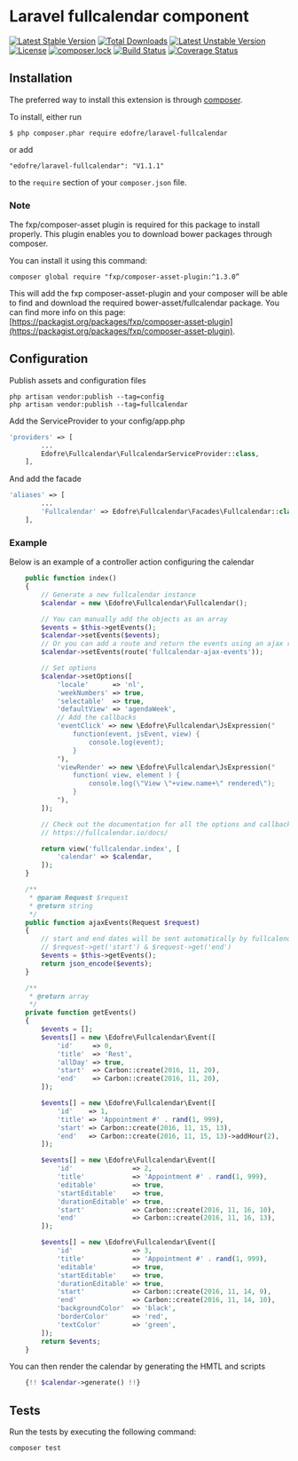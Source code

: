 # Laravel fullcalendar component

[![Latest Stable Version](https://poser.pugx.org/edofre/laravel-fullcalendar/v/stable)](https://packagist.org/packages/edofre/laravel-fullcalendar)
[![Total Downloads](https://poser.pugx.org/edofre/laravel-fullcalendar/downloads)](https://packagist.org/packages/edofre/laravel-fullcalendar)
[![Latest Unstable Version](https://poser.pugx.org/edofre/laravel-fullcalendar/v/unstable)](https://packagist.org/packages/edofre/laravel-fullcalendar)
[![License](https://poser.pugx.org/edofre/laravel-fullcalendar/license)](https://packagist.org/packages/edofre/laravel-fullcalendar)
[![composer.lock](https://poser.pugx.org/edofre/laravel-fullcalendar/composerlock)](https://packagist.org/packages/edofre/laravel-fullcalendar)
[![Build Status](https://travis-ci.org/Edofre/laravel-fullcalendar.svg?branch=master)](https://travis-ci.org/Edofre/laravel-fullcalendar)
[![Coverage Status](https://coveralls.io/repos/github/Edofre/laravel-fullcalendar/badge.svg?branch=master)](https://coveralls.io/github/Edofre/laravel-fullcalendar?branch=master)

## Installation

The preferred way to install this extension is through [composer](http://getcomposer.org/download/).

To install, either run

```
$ php composer.phar require edofre/laravel-fullcalendar
```

or add

```
"edofre/laravel-fullcalendar": "V1.1.1"
```

to the ```require``` section of your `composer.json` file.

### Note 
The fxp/composer-asset plugin is required for this package to install properly.
This plugin enables you to download bower packages through composer.

You can install it using this command:
```
composer global require "fxp/composer-asset-plugin:^1.3.0”
```

This will add the fxp composer-asset-plugin and your composer will be able to find and download the required bower-asset/fullcalendar package.
You can find more info on this page: [https://packagist.org/packages/fxp/composer-asset-plugin](https://packagist.org/packages/fxp/composer-asset-plugin).

## Configuration

Publish assets and configuration files
```
php artisan vendor:publish --tag=config
php artisan vendor:publish --tag=fullcalendar
```

Add the ServiceProvider to your config/app.php
```php
'providers' => [
        ...
        Edofre\Fullcalendar\FullcalendarServiceProvider::class,
    ],
```

And add the facade
```php
'aliases' => [
        ...
        'Fullcalendar' => Edofre\Fullcalendar\Facades\Fullcalendar::class,
    ],
```

### Example
Below is an example of a controller action configuring the calendar
```php
    public function index()
    {
        // Generate a new fullcalendar instance
        $calendar = new \Edofre\Fullcalendar\Fullcalendar();

        // You can manually add the objects as an array
        $events = $this->getEvents();
        $calendar->setEvents($events);
        // Or you can add a route and return the events using an ajax requests that returns the events as json
        $calendar->setEvents(route('fullcalendar-ajax-events'));

        // Set options
        $calendar->setOptions([
            'locale'      => 'nl',
            'weekNumbers' => true,
            'selectable'  => true,
            'defaultView' => 'agendaWeek',
            // Add the callbacks
            'eventClick' => new \Edofre\Fullcalendar\JsExpression("
                function(event, jsEvent, view) {
                    console.log(event);
                }
            "),
            'viewRender' => new \Edofre\Fullcalendar\JsExpression("
                function( view, element ) {
                    console.log(\"View \"+view.name+\" rendered\");
                }
            "),
        ]);

        // Check out the documentation for all the options and callbacks.
        // https://fullcalendar.io/docs/

        return view('fullcalendar.index', [
            'calendar' => $calendar,
        ]);
    }

    /**
     * @param Request $request
     * @return string
     */
    public function ajaxEvents(Request $request)
    {
        // start and end dates will be sent automatically by fullcalendar, they can be obtained using:
        // $request->get('start') & $request->get('end')
        $events = $this->getEvents();
        return json_encode($events);
    }

    /**
     * @return array
     */
    private function getEvents()
    {
        $events = [];
        $events[] = new \Edofre\Fullcalendar\Event([
            'id'     => 0,
            'title'  => 'Rest',
            'allDay' => true,
            'start'  => Carbon::create(2016, 11, 20),
            'end'    => Carbon::create(2016, 11, 20),
        ]);

        $events[] = new \Edofre\Fullcalendar\Event([
            'id'    => 1,
            'title' => 'Appointment #' . rand(1, 999),
            'start' => Carbon::create(2016, 11, 15, 13),
            'end'   => Carbon::create(2016, 11, 15, 13)->addHour(2),
        ]);

        $events[] = new \Edofre\Fullcalendar\Event([
            'id'               => 2,
            'title'            => 'Appointment #' . rand(1, 999),
            'editable'         => true,
            'startEditable'    => true,
            'durationEditable' => true,
            'start'            => Carbon::create(2016, 11, 16, 10),
            'end'              => Carbon::create(2016, 11, 16, 13),
        ]);

        $events[] = new \Edofre\Fullcalendar\Event([
            'id'               => 3,
            'title'            => 'Appointment #' . rand(1, 999),
            'editable'         => true,
            'startEditable'    => true,
            'durationEditable' => true,
            'start'            => Carbon::create(2016, 11, 14, 9),
            'end'              => Carbon::create(2016, 11, 14, 10),
            'backgroundColor'  => 'black',
            'borderColor'      => 'red',
            'textColor'        => 'green',
        ]);
        return $events;
    }
```


You can then render the calendar by generating the HMTL and scripts
```php
    {!! $calendar->generate() !!}
```


## Tests

Run the tests by executing the following command:
```
composer test
```
